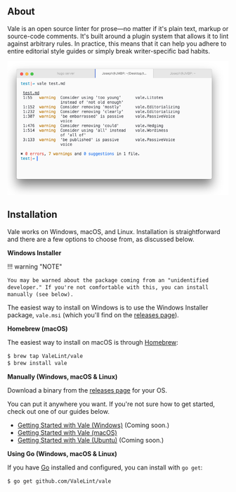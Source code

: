 ## About

Vale is an open source linter for prose—no matter if it's plain text, markup or source-code comments. It's built around a plugin system that allows it to lint against arbitrary rules. In practice, this means that it can help you adhere to entire editorial style guides or simply break writer-specific bad habits.

![Vale Screenshot](img/vale-demo.png)

## Installation

Vale works on Windows, macOS, and Linux. Installation is straightforward and there are a few options to choose from, as discussed below.

**Windows Installer**

!!! warning "NOTE"

    You may be warned about the package coming from an "unidentified developer." If you're not comfortable with this, you can install manually (see below).

The easiest way to install on Windows is to use the Windows Installer package, `vale.msi` (which you'll find on the [releases page](https://github.com/ValeLint/vale/releases)).

**Homebrew (macOS)**

The easiest way to install on macOS is through [Homebrew](https://brew.sh/):

```bash
$ brew tap ValeLint/vale
$ brew install vale
```

**Manually (Windows, macOS & Linux)**

Download a binary from the [releases page](https://github.com/ValeLint/vale/releases) for your OS.

You can put it anywhere you want. If you're not sure how to get started, check out one of our guides below.

- [Getting Started with Vale (Windows)](#) (Coming soon.)
- [Getting Started with Vale (macOS)](https://jdkato.github.io/2017/02/26/getting-started-with-vale-mac.html)
- [Getting Started with Vale (Ubuntu)](#) (Coming soon.)

**Using Go (Windows, macOS & Linux)**

If you have [Go](https://golang.org/) installed and configured, you can install with `go get`:

```bash
$ go get github.com/ValeLint/vale
```
